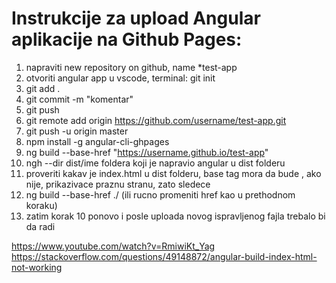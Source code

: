 # Instrukcije za upload Angular aplikacije na Github Pages:

1. napraviti new repository on github, name *test-app
2. otvoriti angular app u vscode, terminal: git init
3. git add .
4. git commit -m "komentar"
5. git push
6. git remote add origin https://github.com/username/test-app.git
7. git push -u origin master
8. npm install -g angular-cli-ghpages
9. ng build --base-href "https://username.github.io/test-app"
10. ngh --dir dist/ime foldera koji je napravio angular u dist folderu
11. proveriti kakav je index.html u dist folderu, base tag mora da bude <base href="./">, ako nije, prikazivace praznu stranu, zato sledece
12. ng build --base-href ./ (ili rucno promeniti href kao u prethodnom koraku)
13. zatim korak 10 ponovo i posle uploada novog ispravljenog fajla trebalo bi da radi

https://www.youtube.com/watch?v=RmiwiKt_Yag
https://stackoverflow.com/questions/49148872/angular-build-index-html-not-working
